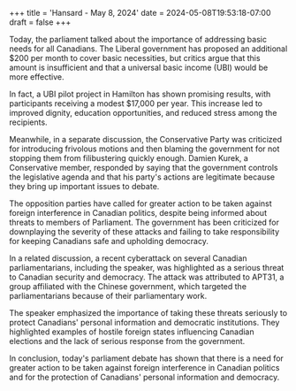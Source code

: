 +++
title = 'Hansard - May 8, 2024'
date = 2024-05-08T19:53:18-07:00
draft = false
+++

Today, the parliament talked about the importance of addressing basic needs for all Canadians. The Liberal government has proposed an additional $200 per month to cover basic necessities, but critics argue that this amount is insufficient and that a universal basic income (UBI) would be more effective.

In fact, a UBI pilot project in Hamilton has shown promising results, with participants receiving a modest $17,000 per year. This increase led to improved dignity, education opportunities, and reduced stress among the recipients.

Meanwhile, in a separate discussion, the Conservative Party was criticized for introducing frivolous motions and then blaming the government for not stopping them from filibustering quickly enough. Damien Kurek, a Conservative member, responded by saying that the government controls the legislative agenda and that his party's actions are legitimate because they bring up important issues to debate.

The opposition parties have called for greater action to be taken against foreign interference in Canadian politics, despite being informed about threats to members of Parliament. The government has been criticized for downplaying the severity of these attacks and failing to take responsibility for keeping Canadians safe and upholding democracy.

In a related discussion, a recent cyberattack on several Canadian parliamentarians, including the speaker, was highlighted as a serious threat to Canadian security and democracy. The attack was attributed to APT31, a group affiliated with the Chinese government, which targeted the parliamentarians because of their parliamentary work.

The speaker emphasized the importance of taking these threats seriously to protect Canadians' personal information and democratic institutions. They highlighted examples of hostile foreign states influencing Canadian elections and the lack of serious response from the government.

In conclusion, today's parliament debate has shown that there is a need for greater action to be taken against foreign interference in Canadian politics and for the protection of Canadians' personal information and democracy.